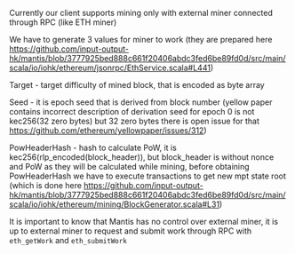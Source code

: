 Currently our client supports mining only with external miner connected through RPC (like ETH miner)

We have to generate 3 values for miner to work (they are prepared here https://github.com/input-output-hk/mantis/blob/3777925bed888c661f20406abdc3fed6be89fd0d/src/main/scala/io/iohk/ethereum/jsonrpc/EthService.scala#L441)

Target - target difficulty of mined block, that is encoded as byte array

Seed - it is epoch seed that is derived from block number (yellow paper contains incorrect description of derivation seed for epoch 0 is not kec256(32 zero bytes) but 32 zero bytes there is open issue for that https://github.com/ethereum/yellowpaper/issues/312)

PowHeaderHash - hash to calculate PoW, it is kec256(rlp_encoded(block_header)), but block_header is without nonce and PoW as they will be calculated while mining, before obtaining PowHeaderHash we have to execute transactions to get new mpt state root (which is done here https://github.com/input-output-hk/mantis/blob/3777925bed888c661f20406abdc3fed6be89fd0d/src/main/scala/io/iohk/ethereum/mining/BlockGenerator.scala#L31)

It is important to know that Mantis has no control over external miner, it is up to external miner to request and submit work through RPC with `eth_getWork` and `eth_submitWork`